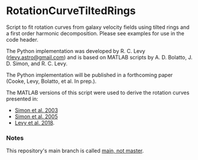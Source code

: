 # RotationCurveTiltedRings
Script to fit rotation curves from galaxy velocity fields using tilted rings and a first order harmonic decomposition. Please see examples for use in the code header.

The Python implementation was developed by R. C. Levy (rlevy.astro@gmail.com) and is based on MATLAB scripts by A. D. Bolatto, J. D. Simon, and R. C. Levy.

The Python implementation will be published in a forthcoming paper (Cooke, Levy, Bolatto, et al. In prep.).

The MATLAB versions of this script were used to derive the rotation curves presented in:
- [Simon et al. 2003](https://ui.adsabs.harvard.edu/abs/2003ApJ...596..957S/abstract)
- [Simon et al. 2005](https://ui.adsabs.harvard.edu/abs/2005ApJ...621..757S/abstract)
- [Levy et al. 2018](https://ui.adsabs.harvard.edu/abs/2018ApJ...860...92L/abstract).


### Notes
This repository's main branch is called [main, not master](https://www.cnet.com/news/microsofts-github-is-removing-coding-terms-like-master-and-slave/).
